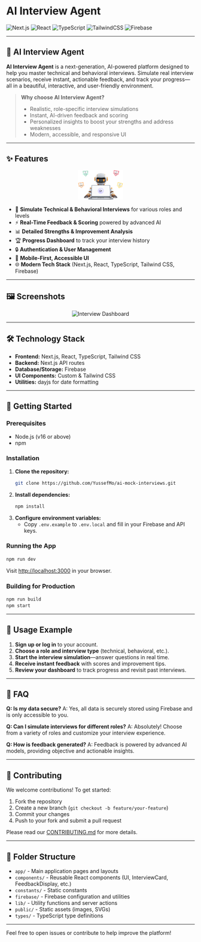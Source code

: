 # AI Interview Agent

![Next.js](https://img.shields.io/badge/Next.js-15-blue?logo=nextdotjs)
![React](https://img.shields.io/badge/React-19-61DAFB?logo=react)
![TypeScript](https://img.shields.io/badge/TypeScript-5-blue?logo=typescript)
![TailwindCSS](https://img.shields.io/badge/TailwindCSS-4-38B2AC?logo=tailwindcss)
![Firebase](https://img.shields.io/badge/Firebase-11-yellow?logo=firebase)

---

## 🚀 AI Interview Agent

**AI Interview Agent** is a next-generation, AI-powered platform designed to
help you master technical and behavioral interviews. Simulate real interview
scenarios, receive instant, actionable feedback, and track your progress—all in
a beautiful, interactive, and user-friendly environment.

> **Why choose AI Interview Agent?**
>
> - Realistic, role-specific interview simulations
> - Instant, AI-driven feedback and scoring
> - Personalized insights to boost your strengths and address weaknesses
> - Modern, accessible, and responsive UI

---

## ✨ Features

<div align="center">
  <img src="./public/robot.png" alt="AI Interview Agent" width="120" />
</div>

- 🎤 **Simulate Technical & Behavioral Interviews** for various roles and levels
- ⚡ **Real-Time Feedback & Scoring** powered by advanced AI
- 📊 **Detailed Strengths & Improvement Analysis**
- 🏆 **Progress Dashboard** to track your interview history
- 🔒 **Authentication & User Management**
- 📱 **Mobile-First, Accessible UI**
- 🌐 **Modern Tech Stack** (Next.js, React, TypeScript, Tailwind CSS, Firebase)

---

## 🖼️ Screenshots

<div align="center">
  <img src="./public/do" alt="Interview Dashboard" width="250" />
</div>

---

## 🛠️ Technology Stack

- **Frontend:** Next.js, React, TypeScript, Tailwind CSS
- **Backend:** Next.js API routes
- **Database/Storage:** Firebase
- **UI Components:** Custom & Tailwind CSS
- **Utilities:** dayjs for date formatting

---

## 🚦 Getting Started

### Prerequisites

- Node.js (v16 or above)
- npm

### Installation

1. **Clone the repository:**
   ```bash
   git clone https://github.com/YussefMo/ai-mock-interviews.git
   ```
2. **Install dependencies:**
   ```bash
   npm install
   ```
3. **Configure environment variables:**
   - Copy `.env.example` to `.env.local` and fill in your Firebase and API keys.

### Running the App

```bash
npm run dev
```

Visit [http://localhost:3000](http://localhost:3000) in your browser.

### Building for Production

```bash
npm run build
npm start
```

---

## 📖 Usage Example

1. **Sign up or log in** to your account.
2. **Choose a role and interview type** (technical, behavioral, etc.).
3. **Start the interview simulation**—answer questions in real time.
4. **Receive instant feedback** with scores and improvement tips.
5. **Review your dashboard** to track progress and revisit past interviews.

---

## 🤔 FAQ

**Q: Is my data secure?** A: Yes, all data is securely stored using Firebase and
is only accessible to you.

**Q: Can I simulate interviews for different roles?** A: Absolutely! Choose from
a variety of roles and customize your interview experience.

**Q: How is feedback generated?** A: Feedback is powered by advanced AI models,
providing objective and actionable insights.

---

## 🤝 Contributing

We welcome contributions! To get started:

1. Fork the repository
2. Create a new branch (`git checkout -b feature/your-feature`)
3. Commit your changes
4. Push to your fork and submit a pull request

Please read our [CONTRIBUTING.md](CONTRIBUTING.md) for more details.

---

## 📂 Folder Structure

- `app/` - Main application pages and layouts
- `components/` - Reusable React components (UI, InterviewCard, FeedbackDisplay,
  etc.)
- `constants/` - Static constants
- `firebase/` - Firebase configuration and utilities
- `lib/` - Utility functions and server actions
- `public/` - Static assets (images, SVGs)
- `types/` - TypeScript type definitions

---

Feel free to open issues or contribute to help improve the platform!
